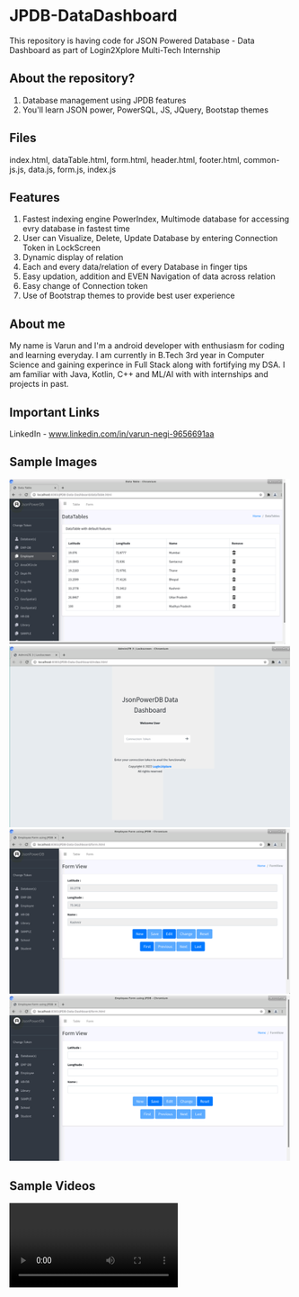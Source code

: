 # JPDB-DataDashboard

This repository is having code for JSON Powered Database - Data Dashboard as part of Login2Xplore Multi-Tech Internship  

## About the repository?
   1. Database management using JPDB features
   2. You'll learn JSON power, PowerSQL, JS, JQuery, Bootstap themes

## Files
index.html, dataTable.html, form.html, header.html, footer.html, common-js.js, data.js, form.js, index.js

## Features
   1. Fastest indexing engine PowerIndex, Multimode database for accessing evry database in fastest time
   2. User can Visualize, Delete, Update Database by entering Connection Token in LockScreen
   3. Dynamic display of relation
   4. Each and every data/relation of every Database in finger tips 
   5. Easy updation, addition and EVEN Navigation of data across relation
   6. Easy change of Connection token 
   7. Use of Bootstrap themes to provide best user experience   

## About me
My name is Varun and I'm a android developer with enthusiasm for coding and learning everyday. I am currently in B.Tech 3rd year in Computer Science and gaining experince in Full Stack along with fortifying my DSA.
I am familiar with Java, Kotlin, C++ and ML/AI with with internships and projects in past.


## Important Links
LinkedIn - www.linkedin.com/in/varun-negi-9656691aa

## Sample Images

<img src="Sample-img/dataTable.png" width="500">
<img src="Sample-img/lockscreen.png" width="500">
<img src="Sample-img/UpdateForm.png" width="500">
<img src="Sample-img/NewForm.png" width="500">

## Sample Videos

<video controls>
   <source src="sample-vid/Project-jpdb DD" type="video/mp4"/>
</video>   
